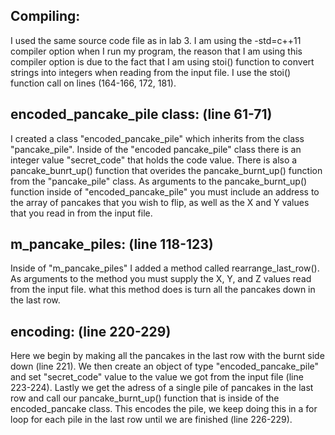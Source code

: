 ## Compiling:

I used the same source code file as in lab 3. I am using the -std=c++11 compiler option when I run my program, the reason that I am using this compiler option is due to the fact that I am using stoi() function to convert strings into integers when reading from the input file. I use the stoi() function call on lines (164-166, 172, 181).


## encoded_pancake_pile class: (line 61-71)

I created a class "encoded_pancake_pile" which inherits from the class "pancake_pile". Inside of the "encoded pancake_pile" class there is an integer value "secret_code" that holds the code value. There is also a pancake_bunrt_up() function that overides the pancake_burnt_up() function from the "pancake_pile" class. As arguments to the pancake_burnt_up() function inside of "encoded_pancake_pile" you must include an address to the array of pancakes that you wish to flip, as well as the X and Y values that you read in from the input file.


## m_pancake_piles: (line 118-123)

Inside of "m_pancake_piles" I added a method called rearrange_last_row(). As arguments to the method you must supply the X, Y, and Z values read from the input file. what this method does is turn all the pancakes down in the last row.


## encoding: (line 220-229)

Here we begin by making all the pancakes in the last row with the burnt side down (line 221). We then create an object of type "encoded_pancake_pile" and set "secret_code" value to the value we got from the input file (line 223-224). Lastly we get the adress of a single pile of pancakes in the last row and call our pancake_burnt_up() function that is inside of the encoded_pancake class. This encodes the pile, we keep doing this in a for loop for each pile in the last row until we are finished (line 226-229).
